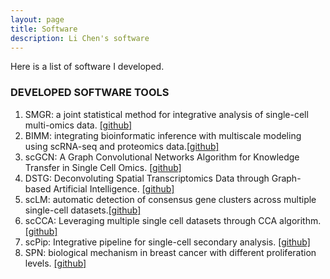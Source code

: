```yaml
---
layout: page
title: Software
description: Li Chen's software
---
```



Here is a list of software I developed. 
### DEVELOPED SOFTWARE TOOLS
1. SMGR: a joint statistical method for integrative analysis of single-cell multi-omics data. [[github]](https://github.com/QSong-github/SMGR) <br/>
2. BIMM: integrating bioinformatic inference with multiscale modeling using scRNA-seq and proteomics data.[[github]]( https://github.com/chenm19/BIMM) <br/>
3. scGCN: A Graph Convolutional Networks Algorithm for Knowledge Transfer in Single Cell Omics. [[github]](https://github.com/QSong-github/scGCN) <br/>
4. DSTG: Deconvoluting Spatial Transcriptomics Data through Graph-based Artificial Intelligence. [[github]](https://github.com/Su-informatics-lab/DSTG) <br/>
5. scLM: automatic detection of consensus gene clusters across multiple single-cell datasets.[[github]](https://github.com/QSong-github/scLM) <br/>
6. scCCA: Leveraging multiple single cell datasets through CCA algorithm. [[github]](https://github.com/QSong-github/scCCA)  <br/>
7. scPip: Integrative pipeline for single-cell secondary analysis. [[github]](https://github.com/QSong-github/scPip) <br/>
8. SPN: biological mechanism in breast cancer with different proliferation levels. [[github]](https://github.com/QSong-github/SPN) 

